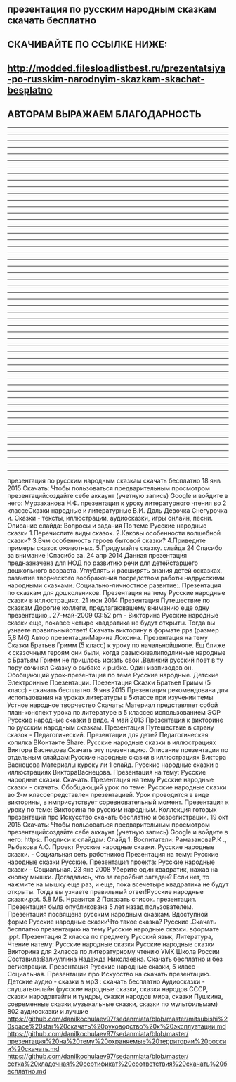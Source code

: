 презентация по русским народным сказкам скачать бесплатно
--------------------------------------------------
СКАЧИВАЙТЕ ПО ССЫЛКЕ НИЖЕ:
--------------------------------------------------
http://modded.filesloadlistbest.ru/prezentatsiya-po-russkim-narodnyim-skazkam-skachat-besplatno
--------------------------------------------------
АВТОРАМ ВЫРАЖАЕМ БЛАГОДАРНОСТЬ
--------------------------------------------------
--------------------------------------------------
--------------------------------------------------
--------------------------------------------------
--------------------------------------------------
--------------------------------------------------
--------------------------------------------------
--------------------------------------------------
--------------------------------------------------
--------------------------------------------------
--------------------------------------------------
--------------------------------------------------
--------------------------------------------------
--------------------------------------------------
--------------------------------------------------
--------------------------------------------------
--------------------------------------------------
--------------------------------------------------
--------------------------------------------------
--------------------------------------------------
--------------------------------------------------
--------------------------------------------------
--------------------------------------------------
--------------------------------------------------
--------------------------------------------------
--------------------------------------------------
--------------------------------------------------
--------------------------------------------------
--------------------------------------------------
--------------------------------------------------
--------------------------------------------------
--------------------------------------------------
--------------------------------------------------
--------------------------------------------------
--------------------------------------------------
--------------------------------------------------
--------------------------------------------------
--------------------------------------------------
--------------------------------------------------
--------------------------------------------------
--------------------------------------------------
--------------------------------------------------
--------------------------------------------------
--------------------------------------------------
--------------------------------------------------
--------------------------------------------------
--------------------------------------------------
--------------------------------------------------
--------------------------------------------------
--------------------------------------------------
--------------------------------------------------
--------------------------------------------------
--------------------------------------------------
--------------------------------------------------
презентация по русским народным сказкам скачать бесплатно 18 янв 2015  Скачать:  Чтобы пользоваться предварительным просмотром презентацийсоздайте себе аккаунт (учетную запись) Google и войдите в него: Мурзаханова Н.Ф. презентация к уроку литературного чтения во 2 классеСказки народные и литературные В.И. Даль Девочка Снегурочка и. Сказки - тексты, иллюстрации, аудиосказки, игры онлайн, песни. Описание слайда: Вопросы и задания По теме Русские народные сказки 1.Перечислите виды сказок. 2.Каковы особенности волшебной сказки? 3.Вчм особенность героев бытовой сказки? 4.Приведите примеры сказок оживотных. 5.Придумайте сказку.  слайда 24 Спасибо за внимание !Спасибо за. 24 апр 2014  Данная презентация предназначена для НОД по развитию речи для детейстаршего дошкольного возраста.  Углублять и расширять знания детей осказках, развитие творческого воображения посредством работы надрусскими народными сказками. Социально-личностное развитие:. Презентация по сказкам для дошкольников. Презентация на тему Русские народные сказки в иллюстрациях. 21 июн 2014  Презентация Путешествие по сказкам Дорогие коллеги, предлагаювашему вниманию еще одну презентацию,. 27-май-2009 03:52 pm - Викторина Русские народные сказки  еще, покавсе четыре квадратика не будут открыты. Тогда вы узнаете правильныйответ! Скачать викторину в формате pps (размер 5,8 Мб) Автор презентацииМарина Локсина.
Презентация на тему Сказки Братьев Гримм (5 класс) к уроку по начальнойшколе.  Ещ ближе к сказочным героям они были, когда разыскивалиподлинные народные с Братьям Гримм не пришлось искать свои .Великий русский поэт в ту пору сочинял Сказку о рыбаке и рыбке. Один изэпизодов он. Обобщающий урок-презентация по теме Русские народные. Детские Электронные Презентации. Презентация Сказки Братьев Гримм (5 класс) - скачать бесплатно. 9 янв 2015  Презентация рекомендована для использования на уроках литературы в 5классе при изучении темы Устное народное творчество  Скачать: Материал представляет собой план-конспект урока по литературе в 5 классес использованием ЭОР Русские народные сказки в виде. 4 май 2013  Презентация к викторине по русским народным сказкам. Презентация Путешествие в страну сказок - Педагогический. Презентации для детей  Педагогическая копилка  ВКонтакте
Share. Русские народные сказки в иллюстрациях Виктора Васнецова.Скачать эту презентацию. Описание презентации по отдельным слайдам:Русские народные сказки в иллюстрациях Виктора Васнецова Материалы куроку ли 1 слайд. Русские народные сказки в иллюстрациях ВиктораВаснецова. Презентация на тему: Русские народные сказки. Скачать. Презентация на тему Русские народные сказки - скачать. Обобщающий урок по теме: Русские народные сказки во 2-м классепредставлен презентацией. Урок проводится в виде викторины, в нмприсутствует соревновательный момент. Презентация к уроку по теме: Викторина по русским народным. Коллекция готовых презентаций про Искусство скачать бесплатно и безрегистрации. 19 окт 2015  Скачать:  Чтобы пользоваться предварительным просмотром презентацийсоздайте себе аккаунт (учетную запись) Google и войдите в него: https:. Подписи к слайдам: Слайд 1. Воспитатели: РамазановаР.К ., Рыбакова А.О. Проект Русские народные сказки. Русские народные сказки. - Социальная сеть работников
Презентация на тему: Русские народные сказки Русские. Презентация проекта: Русские народные сказки - Социальная. 23 янв 2008  Уберите один квадратик, нажав на кнопку мышки. Догадались, что за геройбыл загадан? Если нет, то нажмите на мышку еще раз, и еще, пока всечетыре квадратика не будут открыты. Тогда вы узнаете правильный ответ!Русские народные сказки.ppt. 5.8 МБ. Нравится 2 Показать список. презентация. Презентация была опубликована 5 лет назад пользователем. Презентация посвящена русским народным сказкам. Вдоступной форме  Русские народные сказкиЧто такое сказка? Русские .Скачать бесплатно презентацию на тему Русские народные сказки. вформате .ppt. Презентация 2 класса по предмету Русский язык, Литература, Чтение натему: Русские народные сказки Русские народные сказки Викторина для 2класса по литературному чтению УМК Школа России Составила:Валиуллина Надежда Николаевна. Скачать бесплатно и без регистрации. Презентация Русские народные сказки, 5 класс - Социальная. Презентации про Искусство на скачать презентацию. Детские аудио - сказки в мр3 : скачать бесплатно  Аудиосказки - слушатьонлайн (русские народные сказки, сказки народов СССР, сказки народовтайги и тундры, сказки народов мира, сказки Пушкина, современные сказки,музыкальные сказки, сказки по мультфильмам)  802 аудиосказки и лучшие
https://github.com/danilkochulaev97/sedanmiata/blob/master/mitsubishi%20space%20star%20скачать%20руководство%20к%20эксплуатации.md
https://github.com/danilkochulaev97/sedanmiata/blob/master/презентация%20на%20тему%20охраняемые%20территории%20россии%20скачать.md
https://github.com/danilkochulaev97/sedanmiata/blob/master/сетка%20кладочная%20сертификат%20соответствия%20скачать%20бесплатно.md